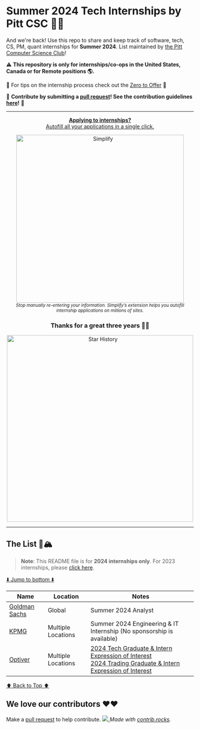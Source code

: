 
# Summer 2024 Tech Internships by Pitt CSC 🌆🐢
And we're back! Use this repo to share and keep track of software, tech, CS, PM, quant internships for **Summer 2024**. List maintained by [the Pitt Computer Science Club](https://pittcsc.org/)!

:warning: **This repository is only for internships/co-ops in the United States, Canada or for Remote positions :earth_americas:.**

🧠 For tips on the internship process check out the [Zero to Offer](https://www.pittcs.wiki/zero-to-offer) 🧠

🙏 **Contribute by submitting a [pull request](https://github.com/susam/gitpr#create-pull-request)! See the contribution guidelines [here](https://github.com/pittcsc/Summer2023-Internships/blob/dev/CONTRIBUTING.md)!** 🙏

---
<div align="center">
	<p>
		<a href="https://simplify.jobs/?utm_source=pittcsc&utm_medium=internships_repo">
			<b>Applying to internships?</b>
			<br>
			Autofill all your applications in a single click.
			<br>
			<div>
				<a href="https://simplify.jobs/?utm_source=pittcsc&utm_medium=internships_repo"><img src="https://res.cloudinary.com/dpeo4xcnc/image/upload/v1636594918/simplify_pittcsc.png" width="450" alt="Simplify" ></a>
			</div>
		</a>
		<sub><i>Stop manually re-entering your information. Simplify’s extension helps you autofill internship applications on millions of sites.</i></sub>
	</p>
</div>

<div align="center">
	<h3>
		Thanks for a great three years 💖💖
	</h3>
	<p>
		<img src="https://api.star-history.com/svg?repos=pittcsc/Summer2023-Internships&type=Date" width="500"  alt="Star History">
	</p>
</div>

---

## The List 🚴🏔
> **Note**:
> This README file is for **2024 internships only**. For 2023 internships, please [click here](https://github.com/pittcsc/Summer2023-Internships/blob/dev/README.md).

[⬇️ Jump to bottom ⬇️](https://github.com/pittcsc/Summer2023-Internships#we-love-our-contributors-%EF%B8%8F%EF%B8%8F)
<!-- Please leave a one line gap between this and the table -->

| Name | Location | Notes |
| ---- | -------- | ----- |
| [Goldman Sachs](https://www.goldmansachs.com/careers/students/programs/americas/summer-analyst-program.html) | Global | Summer 2024 Analyst |
| [KPMG](https://www.kpmguscareers.com/jobdetail/?jobId=98001) | Multiple Locations | Summer 2024 Engineering & IT Internship (No sponsorship is available) |
| [Optiver](https://optiver.com/working-at-optiver/career-opportunities/?_gl=1*1mowq69*_up*MQ..*_ga*MTA3Mjc5OTY5Ni4xNjgzMTYzOTUy*_ga_YMLN3CLJVE*MTY4MzE2Mzk1MC4xLjEuMTY4MzE2NDEzNy4wLjAuMA..&numberposts=10) | Multiple Locations | [2024 Tech Graduate & Intern Expression of Interest](https://optiver.com/working-at-optiver/career-opportunities/6497784002/?_gl=1*11xluzy*_up*MQ..*_ga*MTA3Mjc5OTY5Ni4xNjgzMTYzOTUy*_ga_YMLN3CLJVE*MTY4MzE2Mzk1MC4xLjEuMTY4MzE2NDEyOS4wLjAuMA..) <br/> [2024 Trading Graduate & Intern Expression of Interest](https://optiver.com/working-at-optiver/career-opportunities/6614387002/?_gl=1*14mxsbr*_up*MQ..*_ga*MTA3Mjc5OTY5Ni4xNjgzMTYzOTUy*_ga_YMLN3CLJVE*MTY4MzE2Mzk1MC4xLjEuMTY4MzE2NDA1MS4wLjAuMA..)

<!-- Please leave a one line gap between this and the table -->
[⬆️ Back to Top ⬆️](https://github.com/pittcsc/Summer2023-Internships#the-list-)

## We love our contributors ❤️❤️
Make a [pull request](https://github.com/susam/gitpr#create-pull-request) to help contribute.
<a href="https://github.com/pittcsc/Summer2023-Internships/graphs/contributors">
  <img src="https://contrib.rocks/image?repo=pittcsc/Summer2023-Internships&columns=24&max=480" />
</a>
*Made with [contrib.rocks](https://contrib.rocks).*
